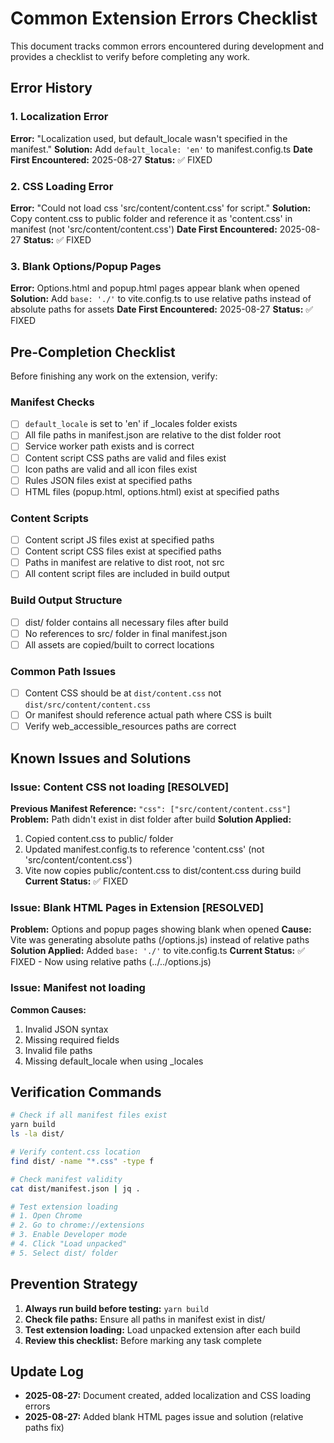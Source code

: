 # Common Extension Errors Checklist

This document tracks common errors encountered during development and provides a checklist to verify before completing any work.

## Error History

### 1. Localization Error
**Error:** "Localization used, but default_locale wasn't specified in the manifest."
**Solution:** Add `default_locale: 'en'` to manifest.config.ts
**Date First Encountered:** 2025-08-27
**Status:** ✅ FIXED

### 2. CSS Loading Error
**Error:** "Could not load css 'src/content/content.css' for script."
**Solution:** Copy content.css to public folder and reference it as 'content.css' in manifest (not 'src/content/content.css')
**Date First Encountered:** 2025-08-27
**Status:** ✅ FIXED

### 3. Blank Options/Popup Pages
**Error:** Options.html and popup.html pages appear blank when opened
**Solution:** Add `base: './'` to vite.config.ts to use relative paths instead of absolute paths for assets
**Date First Encountered:** 2025-08-27
**Status:** ✅ FIXED

## Pre-Completion Checklist

Before finishing any work on the extension, verify:

### Manifest Checks
- [ ] `default_locale` is set to 'en' if _locales folder exists
- [ ] All file paths in manifest.json are relative to the dist folder root
- [ ] Service worker path exists and is correct
- [ ] Content script CSS paths are valid and files exist
- [ ] Icon paths are valid and all icon files exist
- [ ] Rules JSON files exist at specified paths
- [ ] HTML files (popup.html, options.html) exist at specified paths

### Content Scripts
- [ ] Content script JS files exist at specified paths
- [ ] Content script CSS files exist at specified paths
- [ ] Paths in manifest are relative to dist root, not src
- [ ] All content script files are included in build output

### Build Output Structure
- [ ] dist/ folder contains all necessary files after build
- [ ] No references to src/ folder in final manifest.json
- [ ] All assets are copied/built to correct locations

### Common Path Issues
- [ ] Content CSS should be at `dist/content.css` not `dist/src/content/content.css`
- [ ] Or manifest should reference actual path where CSS is built
- [ ] Verify web_accessible_resources paths are correct

## Known Issues and Solutions

### Issue: Content CSS not loading [RESOLVED]
**Previous Manifest Reference:** `"css": ["src/content/content.css"]`
**Problem:** Path didn't exist in dist folder after build
**Solution Applied:**
1. Copied content.css to public/ folder
2. Updated manifest.config.ts to reference 'content.css' (not 'src/content/content.css')
3. Vite now copies public/content.css to dist/content.css during build
**Current Status:** ✅ FIXED

### Issue: Blank HTML Pages in Extension [RESOLVED]
**Problem:** Options and popup pages showing blank when opened
**Cause:** Vite was generating absolute paths (/options.js) instead of relative paths
**Solution Applied:** Added `base: './'` to vite.config.ts
**Current Status:** ✅ FIXED - Now using relative paths (../../options.js)

### Issue: Manifest not loading
**Common Causes:**
1. Invalid JSON syntax
2. Missing required fields
3. Invalid file paths
4. Missing default_locale when using _locales

## Verification Commands

```bash
# Check if all manifest files exist
yarn build
ls -la dist/

# Verify content.css location
find dist/ -name "*.css" -type f

# Check manifest validity
cat dist/manifest.json | jq .

# Test extension loading
# 1. Open Chrome
# 2. Go to chrome://extensions
# 3. Enable Developer mode
# 4. Click "Load unpacked"
# 5. Select dist/ folder
```

## Prevention Strategy

1. **Always run build before testing:** `yarn build`
2. **Check file paths:** Ensure all paths in manifest exist in dist/
3. **Test extension loading:** Load unpacked extension after each build
4. **Review this checklist:** Before marking any task complete

## Update Log

- **2025-08-27:** Document created, added localization and CSS loading errors
- **2025-08-27:** Added blank HTML pages issue and solution (relative paths fix)